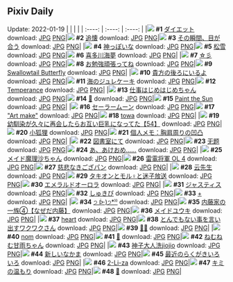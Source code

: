 ## Pixiv Daily
Update: 2022-01-19
|      |      |      |
| :----: | :----: | :----: |
|![](https://pixiv.microyu.workers.dev/c/240x480/img-master/img/2022/01/17/08/13/12/95583932_p0_master1200.jpg) **#1** [ダイエット](https://www.pixiv.net/artworks/95583932) download: [JPG](https://pixiv.microyu.workers.dev/img-original/img/2022/01/17/08/13/12/95583932_p0.jpg) [PNG](https://pixiv.microyu.workers.dev/img-original/img/2022/01/17/08/13/12/95583932_p0.png)|![](https://pixiv.microyu.workers.dev/c/240x480/img-master/img/2022/01/17/00/00/44/95577823_p0_master1200.jpg) **#2** [追懐](https://www.pixiv.net/artworks/95577823) download: [JPG](https://pixiv.microyu.workers.dev/img-original/img/2022/01/17/00/00/44/95577823_p0.jpg) [PNG](https://pixiv.microyu.workers.dev/img-original/img/2022/01/17/00/00/44/95577823_p0.png)|![](https://pixiv.microyu.workers.dev/c/240x480/img-master/img/2022/01/17/00/11/08/95578205_p0_master1200.jpg) **#3** [その瞬間、目が合う](https://www.pixiv.net/artworks/95578205) download: [JPG](https://pixiv.microyu.workers.dev/img-original/img/2022/01/17/00/11/08/95578205_p0.jpg) [PNG](https://pixiv.microyu.workers.dev/img-original/img/2022/01/17/00/11/08/95578205_p0.png)|
|![](https://pixiv.microyu.workers.dev/c/240x480/img-master/img/2022/01/17/00/00/09/95577679_p0_master1200.jpg) **#4** [神っぽいな](https://www.pixiv.net/artworks/95577679) download: [JPG](https://pixiv.microyu.workers.dev/img-original/img/2022/01/17/00/00/09/95577679_p0.jpg) [PNG](https://pixiv.microyu.workers.dev/img-original/img/2022/01/17/00/00/09/95577679_p0.png)|![](https://pixiv.microyu.workers.dev/c/240x480/img-master/img/2022/01/18/01/07/17/95600726_p0_master1200.jpg) **#5** [松雪](https://www.pixiv.net/artworks/95600726) download: [JPG](https://pixiv.microyu.workers.dev/img-original/img/2022/01/18/01/07/17/95600726_p0.jpg) [PNG](https://pixiv.microyu.workers.dev/img-original/img/2022/01/18/01/07/17/95600726_p0.png)|![](https://pixiv.microyu.workers.dev/c/240x480/img-master/img/2022/01/17/00/00/03/95577634_p0_master1200.jpg) **#6** [喜多川海夢](https://www.pixiv.net/artworks/95577634) download: [JPG](https://pixiv.microyu.workers.dev/img-original/img/2022/01/17/00/00/03/95577634_p0.jpg) [PNG](https://pixiv.microyu.workers.dev/img-original/img/2022/01/17/00/00/03/95577634_p0.png)|
|![](https://pixiv.microyu.workers.dev/c/240x480/img-master/img/2022/01/18/02/56/34/95602305_p0_master1200.jpg) **#7** [☆彡](https://www.pixiv.net/artworks/95602305) download: [JPG](https://pixiv.microyu.workers.dev/img-original/img/2022/01/18/02/56/34/95602305_p0.jpg) [PNG](https://pixiv.microyu.workers.dev/img-original/img/2022/01/18/02/56/34/95602305_p0.png)|![](https://pixiv.microyu.workers.dev/c/240x480/img-master/img/2022/01/17/00/00/00/95577602_p0_master1200.jpg) **#8** [お勉強頑張ってね](https://www.pixiv.net/artworks/95577602) download: [JPG](https://pixiv.microyu.workers.dev/img-original/img/2022/01/17/00/00/00/95577602_p0.jpg) [PNG](https://pixiv.microyu.workers.dev/img-original/img/2022/01/17/00/00/00/95577602_p0.png)|![](https://pixiv.microyu.workers.dev/c/240x480/img-master/img/2022/01/18/00/00/02/95598895_p0_master1200.jpg) **#9** [Swallowtail Butterfly](https://www.pixiv.net/artworks/95598895) download: [JPG](https://pixiv.microyu.workers.dev/img-original/img/2022/01/18/00/00/02/95598895_p0.jpg) [PNG](https://pixiv.microyu.workers.dev/img-original/img/2022/01/18/00/00/02/95598895_p0.png)|
|![](https://pixiv.microyu.workers.dev/c/240x480/img-master/img/2022/01/17/00/18/42/95578263_p0_master1200.jpg) **#10** [貴方の後ろにいるよ](https://www.pixiv.net/artworks/95578263) download: [JPG](https://pixiv.microyu.workers.dev/img-original/img/2022/01/17/00/18/42/95578263_p0.jpg) [PNG](https://pixiv.microyu.workers.dev/img-original/img/2022/01/17/00/18/42/95578263_p0.png)|![](https://pixiv.microyu.workers.dev/c/240x480/img-master/img/2022/01/17/22/29/53/95596416_p0_master1200.jpg) **#11** [海のジュレケーキ](https://www.pixiv.net/artworks/95596416) download: [JPG](https://pixiv.microyu.workers.dev/img-original/img/2022/01/17/22/29/53/95596416_p0.jpg) [PNG](https://pixiv.microyu.workers.dev/img-original/img/2022/01/17/22/29/53/95596416_p0.png)|![](https://pixiv.microyu.workers.dev/c/240x480/img-master/img/2022/01/18/00/00/12/95598981_p0_master1200.jpg) **#12** [Temperance](https://www.pixiv.net/artworks/95598981) download: [JPG](https://pixiv.microyu.workers.dev/img-original/img/2022/01/18/00/00/12/95598981_p0.jpg) [PNG](https://pixiv.microyu.workers.dev/img-original/img/2022/01/18/00/00/12/95598981_p0.png)|
|![](https://pixiv.microyu.workers.dev/c/240x480/img-master/img/2022/01/17/22/22/58/95596231_p0_master1200.jpg) **#13** [仕事はじめはじめちゃん](https://www.pixiv.net/artworks/95596231) download: [JPG](https://pixiv.microyu.workers.dev/img-original/img/2022/01/17/22/22/58/95596231_p0.jpg) [PNG](https://pixiv.microyu.workers.dev/img-original/img/2022/01/17/22/22/58/95596231_p0.png)|![](https://pixiv.microyu.workers.dev/c/240x480/img-master/img/2022/01/17/01/05/04/95579662_p0_master1200.jpg) **#14** [👻](https://www.pixiv.net/artworks/95579662) download: [JPG](https://pixiv.microyu.workers.dev/img-original/img/2022/01/17/01/05/04/95579662_p0.jpg) [PNG](https://pixiv.microyu.workers.dev/img-original/img/2022/01/17/01/05/04/95579662_p0.png)|![](https://pixiv.microyu.workers.dev/c/240x480/img-master/img/2022/01/17/03/23/07/95581660_p0_master1200.jpg) **#15** [Paint the Sun](https://www.pixiv.net/artworks/95581660) download: [JPG](https://pixiv.microyu.workers.dev/img-original/img/2022/01/17/03/23/07/95581660_p0.jpg) [PNG](https://pixiv.microyu.workers.dev/img-original/img/2022/01/17/03/23/07/95581660_p0.png)|
|![](https://pixiv.microyu.workers.dev/c/240x480/img-master/img/2022/01/17/00/00/00/95577601_p0_master1200.jpg) **#16** [セーラームーン](https://www.pixiv.net/artworks/95577601) download: [JPG](https://pixiv.microyu.workers.dev/img-original/img/2022/01/17/00/00/00/95577601_p0.jpg) [PNG](https://pixiv.microyu.workers.dev/img-original/img/2022/01/17/00/00/00/95577601_p0.png)|![](https://pixiv.microyu.workers.dev/c/240x480/img-master/img/2022/01/17/00/11/29/95578222_p0_master1200.jpg) **#17** ["Art make"](https://www.pixiv.net/artworks/95578222) download: [JPG](https://pixiv.microyu.workers.dev/img-original/img/2022/01/17/00/11/29/95578222_p0.jpg) [PNG](https://pixiv.microyu.workers.dev/img-original/img/2022/01/17/00/11/29/95578222_p0.png)|![](https://pixiv.microyu.workers.dev/c/240x480/img-master/img/2022/01/18/01/10/46/95600819_p0_master1200.jpg) **#18** [towa](https://www.pixiv.net/artworks/95600819) download: [JPG](https://pixiv.microyu.workers.dev/img-original/img/2022/01/18/01/10/46/95600819_p0.jpg) [PNG](https://pixiv.microyu.workers.dev/img-original/img/2022/01/18/01/10/46/95600819_p0.png)|
|![](https://pixiv.microyu.workers.dev/c/240x480/img-master/img/2022/01/17/00/00/29/95577794_p0_master1200.jpg) **#19** [幼馴染が久々に再会したらお互い巨乳になってた【54】](https://www.pixiv.net/artworks/95577794) download: [JPG](https://pixiv.microyu.workers.dev/img-original/img/2022/01/17/00/00/29/95577794_p0.jpg) [PNG](https://pixiv.microyu.workers.dev/img-original/img/2022/01/17/00/00/29/95577794_p0.png)|![](https://pixiv.microyu.workers.dev/c/240x480/img-master/img/2022/01/17/02/40/02/95581202_p0_master1200.jpg) **#20** [小狐狸](https://www.pixiv.net/artworks/95581202) download: [JPG](https://pixiv.microyu.workers.dev/img-original/img/2022/01/17/02/40/02/95581202_p0.jpg) [PNG](https://pixiv.microyu.workers.dev/img-original/img/2022/01/17/02/40/02/95581202_p0.png)|![](https://pixiv.microyu.workers.dev/c/240x480/img-master/img/2022/01/18/09/00/01/95605110_p0_master1200.jpg) **#21** [個人メモ：胸肩周りの凹凸](https://www.pixiv.net/artworks/95605110) download: [JPG](https://pixiv.microyu.workers.dev/img-original/img/2022/01/18/09/00/01/95605110_p0.jpg) [PNG](https://pixiv.microyu.workers.dev/img-original/img/2022/01/18/09/00/01/95605110_p0.png)|
|![](https://pixiv.microyu.workers.dev/c/240x480/img-master/img/2022/01/18/06/00/03/95603775_p0_master1200.jpg) **#22** [図書室にて](https://www.pixiv.net/artworks/95603775) download: [JPG](https://pixiv.microyu.workers.dev/img-original/img/2022/01/18/06/00/03/95603775_p0.jpg) [PNG](https://pixiv.microyu.workers.dev/img-original/img/2022/01/18/06/00/03/95603775_p0.png)|![](https://pixiv.microyu.workers.dev/c/240x480/img-master/img/2022/01/17/02/42/09/95581230_p0_master1200.jpg) **#23** [无题](https://www.pixiv.net/artworks/95581230) download: [JPG](https://pixiv.microyu.workers.dev/img-original/img/2022/01/17/02/42/09/95581230_p0.jpg) [PNG](https://pixiv.microyu.workers.dev/img-original/img/2022/01/17/02/42/09/95581230_p0.png)|![](https://pixiv.microyu.workers.dev/c/240x480/img-master/img/2022/01/17/00/47/14/95579258_p0_master1200.jpg) **#24** [あ、あけおめ……](https://www.pixiv.net/artworks/95579258) download: [JPG](https://pixiv.microyu.workers.dev/img-original/img/2022/01/17/00/47/14/95579258_p0.jpg) [PNG](https://pixiv.microyu.workers.dev/img-original/img/2022/01/17/00/47/14/95579258_p0.png)|
|![](https://pixiv.microyu.workers.dev/c/240x480/img-master/img/2022/01/18/00/19/02/95599636_p0_master1200.jpg) **#25** [メイド魔理沙ちゃん](https://www.pixiv.net/artworks/95599636) download: [JPG](https://pixiv.microyu.workers.dev/img-original/img/2022/01/18/00/19/02/95599636_p0.jpg) [PNG](https://pixiv.microyu.workers.dev/img-original/img/2022/01/18/00/19/02/95599636_p0.png)|![](https://pixiv.microyu.workers.dev/c/240x480/img-master/img/2022/01/17/22/26/21/95596317_p0_master1200.jpg) **#26** [雷電将軍 OL 4](https://www.pixiv.net/artworks/95596317) download: [JPG](https://pixiv.microyu.workers.dev/img-original/img/2022/01/17/22/26/21/95596317_p0.jpg) [PNG](https://pixiv.microyu.workers.dev/img-original/img/2022/01/17/22/26/21/95596317_p0.png)|![](https://pixiv.microyu.workers.dev/c/240x480/img-master/img/2022/01/17/17/55/01/95590516_p0_master1200.jpg) **#27** [慈悲なきござパン](https://www.pixiv.net/artworks/95590516) download: [JPG](https://pixiv.microyu.workers.dev/img-original/img/2022/01/17/17/55/01/95590516_p0.jpg) [PNG](https://pixiv.microyu.workers.dev/img-original/img/2022/01/17/17/55/01/95590516_p0.png)|
|![](https://pixiv.microyu.workers.dev/c/240x480/img-master/img/2022/01/18/00/51/15/95600427_p0_master1200.jpg) **#28** [云先生](https://www.pixiv.net/artworks/95600427) download: [JPG](https://pixiv.microyu.workers.dev/img-original/img/2022/01/18/00/51/15/95600427_p0.jpg) [PNG](https://pixiv.microyu.workers.dev/img-original/img/2022/01/18/00/51/15/95600427_p0.png)|![](https://pixiv.microyu.workers.dev/c/240x480/img-master/img/2022/01/17/00/09/51/95578153_p0_master1200.jpg) **#29** [タキオンとモル♀と迷子放送](https://www.pixiv.net/artworks/95578153) download: [JPG](https://pixiv.microyu.workers.dev/img-original/img/2022/01/17/00/09/51/95578153_p0.jpg) [PNG](https://pixiv.microyu.workers.dev/img-original/img/2022/01/17/00/09/51/95578153_p0.png)|![](https://pixiv.microyu.workers.dev/c/240x480/img-master/img/2022/01/17/00/00/00/95577603_p0_master1200.jpg) **#30** [エメラルドオーロラ](https://www.pixiv.net/artworks/95577603) download: [JPG](https://pixiv.microyu.workers.dev/img-original/img/2022/01/17/00/00/00/95577603_p0.jpg) [PNG](https://pixiv.microyu.workers.dev/img-original/img/2022/01/17/00/00/00/95577603_p0.png)|
|![](https://pixiv.microyu.workers.dev/c/240x480/img-master/img/2022/01/18/00/00/29/95599048_p0_master1200.jpg) **#31** [ジャスティス](https://www.pixiv.net/artworks/95599048) download: [JPG](https://pixiv.microyu.workers.dev/img-original/img/2022/01/18/00/00/29/95599048_p0.jpg) [PNG](https://pixiv.microyu.workers.dev/img-original/img/2022/01/18/00/00/29/95599048_p0.png)|![](https://pixiv.microyu.workers.dev/c/240x480/img-master/img/2022/01/17/01/47/47/95580281_p0_master1200.jpg) **#32** [しゅきぴ](https://www.pixiv.net/artworks/95580281) download: [JPG](https://pixiv.microyu.workers.dev/img-original/img/2022/01/17/01/47/47/95580281_p0.jpg) [PNG](https://pixiv.microyu.workers.dev/img-original/img/2022/01/17/01/47/47/95580281_p0.png)|![](https://pixiv.microyu.workers.dev/c/240x480/img-master/img/2022/01/18/10/07/04/95605647_p0_master1200.jpg) **#33** [+](https://www.pixiv.net/artworks/95605647) download: [JPG](https://pixiv.microyu.workers.dev/img-original/img/2022/01/18/10/07/04/95605647_p0.jpg) [PNG](https://pixiv.microyu.workers.dev/img-original/img/2022/01/18/10/07/04/95605647_p0.png)|
|![](https://pixiv.microyu.workers.dev/c/240x480/img-master/img/2022/01/18/19/53/06/95613450_p0_master1200.jpg) **#34** [੭ ᐕ)੭*⁾⁾](https://www.pixiv.net/artworks/95613450) download: [JPG](https://pixiv.microyu.workers.dev/img-original/img/2022/01/18/19/53/06/95613450_p0.jpg) [PNG](https://pixiv.microyu.workers.dev/img-original/img/2022/01/18/19/53/06/95613450_p0.png)|![](https://pixiv.microyu.workers.dev/c/240x480/img-master/img/2022/01/17/22/39/19/95596655_p0_master1200.jpg) **#35** [内藤家の一族④【なぜだ内藤】](https://www.pixiv.net/artworks/95596655) download: [JPG](https://pixiv.microyu.workers.dev/img-original/img/2022/01/17/22/39/19/95596655_p0.jpg) [PNG](https://pixiv.microyu.workers.dev/img-original/img/2022/01/17/22/39/19/95596655_p0.png)|![](https://pixiv.microyu.workers.dev/c/240x480/img-master/img/2022/01/17/00/00/07/95577654_p0_master1200.jpg) **#36** [メイドユウキ](https://www.pixiv.net/artworks/95577654) download: [JPG](https://pixiv.microyu.workers.dev/img-original/img/2022/01/17/00/00/07/95577654_p0.jpg) [PNG](https://pixiv.microyu.workers.dev/img-original/img/2022/01/17/00/00/07/95577654_p0.png)|
|![](https://pixiv.microyu.workers.dev/c/240x480/img-master/img/2022/01/17/02/23/06/95580989_p0_master1200.jpg) **#37** [heart](https://www.pixiv.net/artworks/95580989) download: [JPG](https://pixiv.microyu.workers.dev/img-original/img/2022/01/17/02/23/06/95580989_p0.jpg) [PNG](https://pixiv.microyu.workers.dev/img-original/img/2022/01/17/02/23/06/95580989_p0.png)|![](https://pixiv.microyu.workers.dev/c/240x480/img-master/img/2022/01/18/18/26/06/95611809_p0_master1200.jpg) **#38** [とんでもない事を言い出すワクワクさん](https://www.pixiv.net/artworks/95611809) download: [JPG](https://pixiv.microyu.workers.dev/img-original/img/2022/01/18/18/26/06/95611809_p0.jpg) [PNG](https://pixiv.microyu.workers.dev/img-original/img/2022/01/18/18/26/06/95611809_p0.png)|![](https://pixiv.microyu.workers.dev/c/240x480/img-master/img/2022/01/17/00/00/13/95577713_p0_master1200.jpg) **#39** [🐾🐾](https://www.pixiv.net/artworks/95577713) download: [JPG](https://pixiv.microyu.workers.dev/img-original/img/2022/01/17/00/00/13/95577713_p0.jpg) [PNG](https://pixiv.microyu.workers.dev/img-original/img/2022/01/17/00/00/13/95577713_p0.png)|
|![](https://pixiv.microyu.workers.dev/c/240x480/img-master/img/2022/01/17/15/33/58/95588518_p0_master1200.jpg) **#40** [nom](https://www.pixiv.net/artworks/95588518) download: [JPG](https://pixiv.microyu.workers.dev/img-original/img/2022/01/17/15/33/58/95588518_p0.jpg) [PNG](https://pixiv.microyu.workers.dev/img-original/img/2022/01/17/15/33/58/95588518_p0.png)|![](https://pixiv.microyu.workers.dev/c/240x480/img-master/img/2022/01/18/20/53/43/95614696_p0_master1200.jpg) **#41** [🐯](https://www.pixiv.net/artworks/95614696) download: [JPG](https://pixiv.microyu.workers.dev/img-original/img/2022/01/18/20/53/43/95614696_p0.jpg) [PNG](https://pixiv.microyu.workers.dev/img-original/img/2022/01/18/20/53/43/95614696_p0.png)|![](https://pixiv.microyu.workers.dev/c/240x480/img-master/img/2022/01/17/02/10/05/95580781_p0_master1200.jpg) **#42** [ねむねむ甘雨ちゃん](https://www.pixiv.net/artworks/95580781) download: [JPG](https://pixiv.microyu.workers.dev/img-original/img/2022/01/17/02/10/05/95580781_p0.jpg) [PNG](https://pixiv.microyu.workers.dev/img-original/img/2022/01/17/02/10/05/95580781_p0.png)|
|![](https://pixiv.microyu.workers.dev/c/240x480/img-master/img/2022/01/17/00/40/12/95579097_p0_master1200.jpg) **#43** [神子大人洗jiojio](https://www.pixiv.net/artworks/95579097) download: [JPG](https://pixiv.microyu.workers.dev/img-original/img/2022/01/17/00/40/12/95579097_p0.jpg) [PNG](https://pixiv.microyu.workers.dev/img-original/img/2022/01/17/00/40/12/95579097_p0.png)|![](https://pixiv.microyu.workers.dev/c/240x480/img-master/img/2022/01/18/01/17/12/95600931_p0_master1200.jpg) **#44** [新しいなかま](https://www.pixiv.net/artworks/95600931) download: [JPG](https://pixiv.microyu.workers.dev/img-original/img/2022/01/18/01/17/12/95600931_p0.jpg) [PNG](https://pixiv.microyu.workers.dev/img-original/img/2022/01/18/01/17/12/95600931_p0.png)|![](https://pixiv.microyu.workers.dev/c/240x480/img-master/img/2022/01/18/04/00/59/95602908_p0_master1200.jpg) **#45** [最近のらくがきいろいろ](https://www.pixiv.net/artworks/95602908) download: [JPG](https://pixiv.microyu.workers.dev/img-original/img/2022/01/18/04/00/59/95602908_p0.jpg) [PNG](https://pixiv.microyu.workers.dev/img-original/img/2022/01/18/04/00/59/95602908_p0.png)|
|![](https://pixiv.microyu.workers.dev/c/240x480/img-master/img/2022/01/17/00/00/17/95577754_p0_master1200.jpg) **#46** [2-Li-za](https://www.pixiv.net/artworks/95577754) download: [JPG](https://pixiv.microyu.workers.dev/img-original/img/2022/01/17/00/00/17/95577754_p0.jpg) [PNG](https://pixiv.microyu.workers.dev/img-original/img/2022/01/17/00/00/17/95577754_p0.png)|![](https://pixiv.microyu.workers.dev/c/240x480/img-master/img/2022/01/17/00/00/13/95577715_p0_master1200.jpg) **#47** [キミの温もり](https://www.pixiv.net/artworks/95577715) download: [JPG](https://pixiv.microyu.workers.dev/img-original/img/2022/01/17/00/00/13/95577715_p0.jpg) [PNG](https://pixiv.microyu.workers.dev/img-original/img/2022/01/17/00/00/13/95577715_p0.png)|![](https://pixiv.microyu.workers.dev/c/240x480/img-master/img/2022/01/17/08/38/21/95584127_p0_master1200.jpg) **#48** [🔷](https://www.pixiv.net/artworks/95584127) download: [JPG](https://pixiv.microyu.workers.dev/img-original/img/2022/01/17/08/38/21/95584127_p0.jpg) [PNG](https://pixiv.microyu.workers.dev/img-original/img/2022/01/17/08/38/21/95584127_p0.png)|
